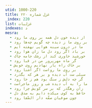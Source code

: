 ```yaml
---
utid: 1000-220
title: غزل شماره ۲۲۰
_index: 220
list: غزلیات
indexes: د
mesra:
  - از دیده خون دل همه بر روی ما رود
  - بر روی ما ز دیده چه گویم چه‌ها رود
  - ما در درون سینه هوایی نهفته ایم
  - بر باد اگر رود دل ما زان هوا رود
  - خورشید خاوری کند از رشک جامه چاک
  - گر ماه مهرپرور من در قبا رود
  - بر خاک راه یار نهادیم روی خویش
  - بر روی ما رواست اگر آشنا رود
  - سیلی ست آب دیده و بر هر که بگذرد
  - گر چه دلش ز سنگ بود هم ز جا رود
  - ما را به آب دیده شب و روز ماجراست
  - زان رهگذر که بر سر کویش چرا رود
  - حافظ به کوی میکده دایم به صدق دل
  - چون صوفیان صفَّه دار الصَّفا رود
---
```

